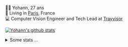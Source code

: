 <p>
  👨🏻 <bold>Yohann</bold>, 27 ans<br/>
  💼 Living in <a href="https://www.google.com/maps?q=paris">Paris</a>, France<br/>
  💻 Computer Vision Engineer and Tech Lead at <a href="https://trayvisor.com/">Trayvisor</a><br/>
</p>

<a href="https://github.com/anuraghazra/github-readme-stats"><img align="center" src="https://github-readme-stats-go94hl40s-yohann84l.vercel.app//api?username=yohann84L&show_icons=true&include_all_commits=true" alt="Yohann's github stats" /> </a>


<details>
  <summary>Some stats ...</summary><br/>
  

<!--START_SECTION:waka-->
![Code Time](http://img.shields.io/badge/Code%20Time-718%20hrs%2017%20mins-blue)

![Profile Views](http://img.shields.io/badge/Profile%20Views-0-blue)

**🐱 My GitHub Data** 

> 📦 440.6 kB Used in GitHub's Storage 
 > 
> 🏆 529 Contributions in the Year 2023
 > 
> 🚫 Not Opted to Hire
 > 
> 📜 24 Public Repositories 
 > 
> 🔑 21 Private Repositories 
 > 
**I'm an Early 🐤** 

```text
🌞 Morning                10705 commits       ████████░░░░░░░░░░░░░░░░░   31.17 % 
🌆 Daytime                19500 commits       ██████████████░░░░░░░░░░░   56.77 % 
🌃 Evening                3985 commits        ███░░░░░░░░░░░░░░░░░░░░░░   11.60 % 
🌙 Night                  157 commits         ░░░░░░░░░░░░░░░░░░░░░░░░░   00.46 % 
```
📅 **I'm Most Productive on Wednesday** 

```text
Monday                   6410 commits        █████░░░░░░░░░░░░░░░░░░░░   18.66 % 
Tuesday                  6326 commits        █████░░░░░░░░░░░░░░░░░░░░   18.42 % 
Wednesday                7678 commits        ██████░░░░░░░░░░░░░░░░░░░   22.35 % 
Thursday                 7447 commits        █████░░░░░░░░░░░░░░░░░░░░   21.68 % 
Friday                   6062 commits        ████░░░░░░░░░░░░░░░░░░░░░   17.65 % 
Saturday                 146 commits         ░░░░░░░░░░░░░░░░░░░░░░░░░   00.43 % 
Sunday                   278 commits         ░░░░░░░░░░░░░░░░░░░░░░░░░   00.81 % 
```


📊 **This Week I Spent My Time On** 

```text
🕑︎ Time Zone: Europe/Paris

💬 Programming Languages: 
Python                   15 hrs 27 mins      ██████████████████████░░░   87.88 % 
YAML                     41 mins             █░░░░░░░░░░░░░░░░░░░░░░░░   03.90 % 
SQL                      23 mins             █░░░░░░░░░░░░░░░░░░░░░░░░   02.23 % 
JavaScript               23 mins             █░░░░░░░░░░░░░░░░░░░░░░░░   02.19 % 
Docker                   13 mins             ░░░░░░░░░░░░░░░░░░░░░░░░░   01.31 % 

🔥 Editors: 
PyCharm                  16 hrs 6 mins       ███████████████████████░░   91.52 % 
VS Code                  1 hr 6 mins         ██░░░░░░░░░░░░░░░░░░░░░░░   06.31 % 
WebStorm                 22 mins             █░░░░░░░░░░░░░░░░░░░░░░░░   02.16 % 

💻 Operating System: 
Mac                      17 hrs 35 mins      █████████████████████████   100.00 % 
```

**I Mostly Code in Python** 

```text
Python                   20 repos            ████████████░░░░░░░░░░░░░   50.00 % 
Jupyter Notebook         4 repos             ██░░░░░░░░░░░░░░░░░░░░░░░   10.00 % 
HTML                     2 repos             █░░░░░░░░░░░░░░░░░░░░░░░░   05.00 % 
JavaScript               2 repos             █░░░░░░░░░░░░░░░░░░░░░░░░   05.00 % 
Shell                    1 repo              █░░░░░░░░░░░░░░░░░░░░░░░░   02.50 % 
```




 Last Updated on 02/08/2023 00:28:51 UTC
<!--END_SECTION:waka-->
